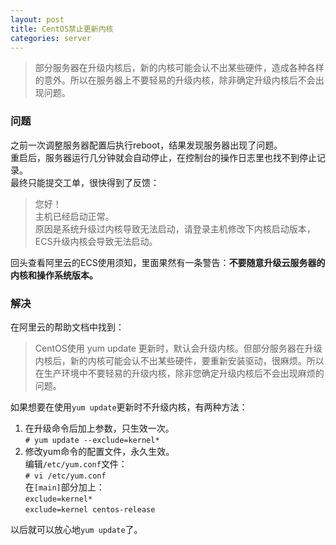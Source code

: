 ```yaml
---
layout: post
title: CentOS禁止更新内核
categories: server
---
```


> 部分服务器在升级内核后，新的内核可能会认不出某些硬件，造成各种各样的意外。所以在服务器上不要轻易的升级内核，除非确定升级内核后不会出现问题。

<!-- more -->

### 问题
之前一次调整服务器配置后执行reboot，结果发现服务器出现了问题。  
重启后，服务器运行几分钟就会自动停止，在控制台的操作日志里也找不到停止记录。  
最终只能提交工单，很快得到了反馈：  
> 您好！  
> 主机已经启动正常。  
> 原因是系统升级过内核导致无法启动，请登录主机修改下内核启动版本，ECS升级内核会导致无法启动。  

回头查看阿里云的ECS使用须知，里面果然有一条警告：**不要随意升级云服务器的内核和操作系统版本。**  

### 解决
在阿里云的帮助文档中找到：  
> CentOS使用 yum update 更新时，默认会升级内核。但部分服务器在升级内核后，新的内核可能会认不出某些硬件，要重新安装驱动，很麻烦。所以在生产环境中不要轻易的升级内核，除非您确定升级内核后不会出现麻烦的问题。  

如果想要在使用`yum update`更新时不升级内核，有两种方法：  
1. 在升级命令后加上参数，只生效一次。    
  `# yum update --exclude=kernel*`  
2. 修改yum命令的配置文件，永久生效。  
  编辑`/etc/yum.conf`文件：  
  `# vi /etc/yum.conf`  
  在`[main]`部分加上：  
  `exclude=kernel*`  
  `exclude=kernel centos-release`  
  
以后就可以放心地`yum update`了。  


